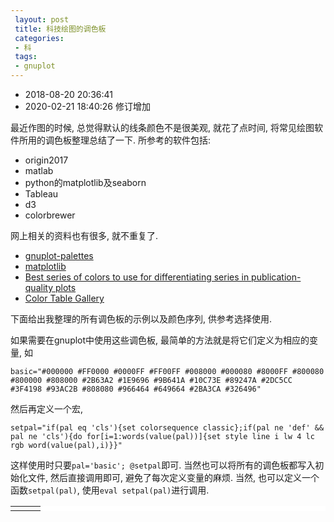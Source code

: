 ```yaml
---
 layout: post
 title: 科技绘图的调色板
 categories:
 - 科
 tags:
 - gnuplot
---
```


- 2018-08-20 20:36:41
- 2020-02-21 18:40:26 修订增加

最近作图的时候, 总觉得默认的线条颜色不是很美观, 就花了点时间, 将常见绘图软件所用的调色板整理总结了一下. 所参考的软件包括:

- origin2017
- matlab
- python的matplotlib及seaborn
- Tableau
- d3
- colorbrewer

网上相关的资料也有很多, 就不重复了.

- [gnuplot-palettes](https://github.com/Gnuplotting/gnuplot-palettes)
- [matplotlib](https://github.com/matplotlib/matplotlib/blob/master/lib/matplotlib/_cm.py)
- [Best series of colors to use for differentiating series in publication-quality plots](https://stats.stackexchange.com/questions/118033/best-series-of-colors-to-use-for-differentiating-series-in-publication-quality)
- [Color Table Gallery](https://www.ncl.ucar.edu/Document/Graphics/color_table_gallery.shtml)

下面给出我整理的所有调色板的示例以及颜色序列, 供参考选择使用.

如果需要在gnuplot中使用这些调色板, 最简单的方法就是将它们定义为相应的变量, 如

`basic="#000000 #FF0000 #0000FF #FF00FF #008000 #000080 #8000FF #800080 #800000 #808000 #2B63A2 #1E9696 #9B641A #10C73E #89247A #2DC5CC #3F4198 #93AC2B #808080 #966464 #649664 #2BA3CA #326496"`

然后再定义一个宏,

`setpal="if(pal eq 'cls'){set colorsequence classic};if(pal ne 'def' && pal ne 'cls'){do for[i=1:words(value(pal))]{set style line i lw 4 lc rgb word(value(pal),i)}}"`

这样使用时只要`pal='basic'; @setpal`即可. 当然也可以将所有的调色板都写入初始化文件, 然后直接调用即可, 避免了每次定义变量的麻烦. 当然, 也可以定义一个函数`setpal(pal)`, 使用`eval setpal(pal)`进行调用.

<script src="https://cdnjs.cloudflare.com/ajax/libs/Chart.js/2.7.2/Chart.min.js"></script>

<style>
table tr:nth-child(2n) { background-color: #FFF; }
</style>

<table style='background-color:#FFF'><tr>
<td><canvas id="myChart" width="400" height="600"></canvas></td>
<td id='cmq'></td>
<td id='cms'></td>
</tr></table>

<table id='tab' style='background-color:#FFF'></table>

<script>

var $=function(id){return document.getElementById(id)}

var cm=[]
cm['fav'            ] ="#1F77B4 #FF7400 #00A13B #D62728 #984EA3 #A65628 #EE0F84 #7F7F7F #BCBD22 #17BECF"

cm['basic'          ]="#000000 #FF0000 #0000FF #FF00FF #008000 #000080 #8000FF #800080 #800000 #808000 #2B63A2 #1E9696 #9B641A #10C73E #B9247A #2DC5CC #3F4198 #93AC2B #808080 #966464 #649664 #2BA3CA #326496"
cm['kelly'          ]="#000000 #E6194B #3CB44B #FFE119 #0082C8 #F58231 #911EB4 #46F0F0 #F032E6 #D2F53C #FABEBE #008080 #E6BEFF #AA6E28 #FFFAC8 #800000 #AAFFC3 #808000 #FFD8B1 #000080 #808080"
cm['colorblindsafe' ]="#000000 #999999 #E69F00 #56B4E9 #009E73 #F0E442 #0072B2 #D55E00 #CC79A7"
cm['color4line'     ]="#515151 #F14040 #1A6FDF #37AD6B #B177DE #CC9900 #00CBCC #7D4E4E #8E8E00 #FB6501 #6699CC #6FB802"
cm['color4line_dark']="#363636 #C00E0E #114A97 #257448 #7D2DB9 #8A6800 #008A8A #543434 #5E5E00 #A74301 #33679B #4B7C01"
cm['iwanthue'       ]="#83D4A4 #C059C9 #CF523D #405253 #CDA854 #8FD34E #CC5B88 #A7B5BF #797EC9 #55743A #71412F #5D3761"
cm['candy'          ]="#EF0000 #336699 #FEC211 #3BC371 #666699 #999999 #FF6666 #6699CC #CC6600 #009999 #6B67BC #99867A #CC3333 #669999 #CC9900"
cm['candy_dark'     ]="#A20000 #224568 #B68901 #27834B #454567 #676767 #F20000 #33679B #8A4500 #006868 #403C88 #695950 #8A2222 #456767 #8A6800"
cm['matlab'         ]="#0072BD #D95319 #EDB120 #7E2F8E #77AC30 #4DBEEE #A2142F"
cm['seaborn'        ] ="#4C72B0 #55A868 #C44E52 #8172B2 #CCB974 #64B5CD"
cm['d3'             ] ="#5E9CC6 #FF7D0B #2CA02C #D62728 #9467BD #8C564B"
cm['tableau'        ] ="#5E9CC6 #FF7400 #00A13B #EF0028 #9E63B5 #985247 #F66EB8 #7F7C77 #C2BD2C"
cm['vega'           ] ="#1F77B4 #FF7F0E #2CA02C #D62728 #9467BD #8C564B #E377C2 #7F7F7F #BCBD22 #17BECF"
cm['set'            ] ="#377EB8 #FF7F00 #4DAF4A #E41A1C #984EA3 #A65628 #F781BF #999999 #FFFF33"
cm['altmetric'      ] ="#FF0000 #ffd140 #74CFED #2445bd #958899 #E065BB #D5E8F0 #94DB5E #A60000"
cm['new'            ] ="#000000 #16469D #BD202D #00A14B #4B96D1 #F16521 #9F6EAF"
cm['new1'           ] ="#DE0000 #43AE3A #1572C7 #FFC000 #A5A5A5 #FF7E25 #1599D6"
cm['new2'           ] ="#B44500 #005D93 #43AE3A #1572C7 #FFC000 #A4A4A4 #FF7D24 #189AD7"
cm['medium'         ] ="#729ECE #FF9E4A #67BF5C #ED665D #AD8BC9 #A8786E #ED97CA #A2A2A2 #CDCC5D #6DCCDA"
cm['medium_old'     ]="#609DCA #FF9641 #38C25D #FF5B4E #B887C3 #B67365 #FE90C2 #A4A59B #D2CC5A"
cm['set1'           ] ="#E41A1C #377EB8 #4DAF4A #984EA3 #FF7F00 #FFFF33 #A65628 #F781BF #999999"
cm['set1_dark'      ] ="#991111 #25557C #347632 #67356F #AC5600 #CECE00 #703A1B #EE0F84 #676767"
cm['dark2'          ]="#1B9E77 #D95F02 #7570B3 #E7298A #66A61E #E6AB02 #A6761D #666666"
cm['dark2_dark'     ] ="#126B51 #923F01 #484480 #A7125C #447014 #9C7601 #6F4F13 #454545"
cm['accent'         ]="#7FC97F #BEAED4 #FDC086 #FFFF99 #386CB0 #F0027F #BF5B17 #666666"
cm['accent_dark'    ]="#429B42 #7D5CA9 #FB7C0B #FFFF15 #264877 #A30156 #813D10 #454545"
cm['paired'         ]="#A6CEE3 #1F78B4 #B2DF8A #33A02C #FB9A99 #E31A1C #FDBF6F #FF7F00 #CAB2D6 #6A3D9A #FFFF99 #B15928"
cm['paired_dark'    ]="#4497C4 #155179 #77C034 #226C1E #F71A1A #991111 #F18C03 #AC5600 #915FA9 #482969 #FFFF15 #783C1B"
cm['paired1'        ]="#97D7F2 #07AEE3 #EAA5C2 #DC4959 #B3D49D #35B257 #EDC194 #F09137 #BDBEDC #626FB3 #F6EDAA #F9E753"
cm['paired1_dark'   ]="#24AAE3 #047499 #D13A7A #A6202E #73AD4B #23783A #DB832B #B85F0E #6668AE #3D467C #E9D130 #DAC507"
cm['vegapaired'     ]="#1F77B4 #AEC7E8 #FF7F0E #FFBB78 #2CA02C #98DF8A #D62728 #FF9896 #9467BD #C5B0D5 #8C564B #C49C94 #E377C2 #F7B6D2 #7F7F7F #C7C7C7 #BCBD22 #DBDB8D #17BECF #9EDAE5"
cm['trafficlight'   ]="#B10318 #DBA13A #309343 #D82526 #FFC156 #69B764 #F26C64 #FFDD71 #9FCD99"
cm['pastel1'        ]="#FBB4AE #B3CDE3 #CCEBC5 #DECBE4 #FED9A6 #FFFFCC #E5D8BD #FDDAEC #F2F2F2"
cm['pastel2'        ]="#B3E2CD #FDCDAC #CBD5E8 #F4CAE4 #E6F5C9 #FFF2AE #F1E2CC #CCCCCC"
cm['set2'           ]="#66C2A5 #FC8D62 #8DA0CB #E78AC3 #A6D854 #FFD92F #E5C494 #B3B3B3"
cm['set2_dark'      ]="#398E73 #E84304 #48639F #CE2B91 #76A626 #CCA800 #CD8F32 #797979"
cm['set3_5'         ]="#FF6C91 #BC9D00 #00BB57 #00B8E5 #CD79FF"
cm['set3_12'        ]="#8DD3C7 #FFFFB3 #BEBADA #FB8072 #80B1D3 #FDB462 #B3DE69 #FCCDE5 #D9D9D9 #BC80BD #CCEBC5 #FFED6F"

cm["Office"         ]="#44546A #5B9BD5 #ED7D31 #A5A5A5 #FFC000 #4472C4 #70AD47 #0563C1 #954F72"
cm["Office 10"      ]="#1F497D #4F81BD #C0504D #9BBB59 #8064A2 #4BACC6 #F79646 #0000FF #800080"
cm["Office 中性"    ]="#775F55 #94B6D2 #DD8047 #A5AB81 #D8B25C #7BA79D #968C8C #F7B615 #704404"
cm["Office 纸张"    ]="#444D26 #A5B592 #F3A447 #E7BC29 #D092A7 #9C85C0 #809EC2 #8E58B6 #7F6F6F"
cm["Office 字幕"    ]="#5E5E5E #418AB3 #A6B727 #F69200 #838383 #FEC306 #DF5327 #F59E00 #B2B2B2"
cm["Office 气流"    ]="#212745 #4E67C8 #5ECCF3 #A7EA52 #5DCEAF #FF8021 #F14124 #56C7AA #59A8D1"
cm["Office 视点"    ]="#323232 #F07F09 #9F2936 #1B587C #4E8542 #604878 #C19859 #6B9F25 #B26B02"
cm['rainbow'        ]="#FF0000 #FF6600 #FFEE00 #00FF00 #007DFF #4400FF #9900FF"
cm['rainbow_dark'   ]="#AC0000 #AC4500 #AC9F00 #00AC00 #0056AC #3000AC #6700AC"
cm['rainbowiso'     ]="#D70E0E #A35C05 #868600 #009251 #3F5DE4 #7C2DDE #B700B7"
cm['rainbowiso_dark']="#F34B4B #F99924 #FFFF0D #13FF95 #758AEC #A46CE8 #FF28FF"
cm['parula'         ]="#352A87 #0F5CDD #1481D6 #06A4CA #2EB7A4 #87BF77 #D1BB59 #FEC832 #F9FB0E"
cm['viridis'        ]="#440154 #472C7A #3B518B #2C718E #21908D #27AD81 #5CC863 #AADC32 #FDE725"
cm['moreland'       ]="#3B4CC0 #688AEF #99BAFF #C9D8EF #EDD1C2 #F7A789 #E36A53 #B40426"

cm['bluered_6'      ]="#2C69B0 #F02720 #AC613C #6BA3D6 #EA6B73 #E9C39B"
cm['bluered_12'     ]="#2C69B0 #B5C8E2 #F02720 #FFB6B0 #AC613C #E9C39B #6BA3D6 #B5DFFD #AC8763 #DDC9B4 #BD0A36 #F4737A"

cm['blues_3']="#deebf7 #9ecae1 #3182bd"
cm['blues_4']="#eff3ff #bdd7e7 #6baed6 #2171b5"
cm['blues_5']="#eff3ff #bdd7e7 #6baed6 #3182bd #08519c"
cm['blues_6']="#eff3ff #c6dbef #9ecae1 #6baed6 #3182bd #08519c"
cm['blues_7']="#eff3ff #c6dbef #9ecae1 #6baed6 #4292c6 #2171b5 #084594"
cm['blues_8']="#f7fbff #deebf7 #c6dbef #9ecae1 #6baed6 #4292c6 #2171b5 #084594"
cm['blues_9']="#f7fbff #deebf7 #c6dbef #9ecae1 #6baed6 #4292c6 #2171b5 #08519c #08306b"
cm['greens_3']="#e5f5e0 #a1d99b #31a354"
cm['greens_4']="#edf8e9 #bae4b3 #74c476 #238b45"
cm['greens_5']="#edf8e9 #bae4b3 #74c476 #31a354 #006d2c"
cm['greens_6']="#edf8e9 #c7e9c0 #a1d99b #74c476 #31a354 #006d2c"
cm['greens_7']="#edf8e9 #c7e9c0 #a1d99b #74c476 #41ab5d #238b45 #005a32"
cm['greens_8']="#f7fcf5 #e5f5e0 #c7e9c0 #a1d99b #74c476 #41ab5d #238b45 #005a32"
cm['greens_9']="#f7fcf5 #e5f5e0 #c7e9c0 #a1d99b #74c476 #41ab5d #238b45 #006d2c #00441b"
cm['greys_3']="#f0f0f0 #bdbdbd #636363"
cm['greys_4']="#f7f7f7 #cccccc #969696 #525252"
cm['greys_5']="#f7f7f7 #cccccc #969696 #636363 #252525"
cm['greys_6']="#f7f7f7 #d9d9d9 #bdbdbd #969696 #636363 #252525"
cm['greys_7']="#f7f7f7 #d9d9d9 #bdbdbd #969696 #737373 #525252 #252525"
cm['greys_8']="#ffffff #f0f0f0 #d9d9d9 #bdbdbd #969696 #737373 #525252 #252525"
cm['greys_9']="#ffffff #f0f0f0 #d9d9d9 #bdbdbd #969696 #737373 #525252 #252525 #000000"
cm['oranges_3']="#fee6ce #fdae6b #e6550d"
cm['oranges_4']="#feedde #fdbe85 #fd8d3c #d94701"
cm['oranges_5']="#feedde #fdbe85 #fd8d3c #e6550d #a63603"
cm['oranges_6']="#feedde #fdd0a2 #fdae6b #fd8d3c #e6550d #a63603"
cm['oranges_7']="#feedde #fdd0a2 #fdae6b #fd8d3c #f16913 #d94801 #8c2d04"
cm['oranges_8']="#fff5eb #fee6ce #fdd0a2 #fdae6b #fd8d3c #f16913 #d94801 #8c2d04"
cm['oranges_9']="#fff5eb #fee6ce #fdd0a2 #fdae6b #fd8d3c #f16913 #d94801 #a63603 #7f2704"
cm['purples_3']="#efedf5 #bcbddc #756bb1"
cm['purples_4']="#f2f0f7 #cbc9e2 #9e9ac8 #6a51a3"
cm['purples_5']="#f2f0f7 #cbc9e2 #9e9ac8 #756bb1 #54278f"
cm['purples_6']="#f2f0f7 #dadaeb #bcbddc #9e9ac8 #756bb1 #54278f"
cm['purples_7']="#f2f0f7 #dadaeb #bcbddc #9e9ac8 #807dba #6a51a3 #4a1486"
cm['purples_8']="#fcfbfd #efedf5 #dadaeb #bcbddc #9e9ac8 #807dba #6a51a3 #4a1486"
cm['purples_9']="#fcfbfd #efedf5 #dadaeb #bcbddc #9e9ac8 #807dba #6a51a3 #54278f #3f007d"
cm['reds_3']="#fee0d2 #fc9272 #de2d26"
cm['reds_4']="#fee5d9 #fcae91 #fb6a4a #cb181d"
cm['reds_5']="#fee5d9 #fcae91 #fb6a4a #de2d26 #a50f15"
cm['reds_6']="#fee5d9 #fcbba1 #fc9272 #fb6a4a #de2d26 #a50f15"
cm['reds_7']="#fee5d9 #fcbba1 #fc9272 #fb6a4a #ef3b2c #cb181d #99000d"
cm['reds_8']="#fff5f0 #fee0d2 #fcbba1 #fc9272 #fb6a4a #ef3b2c #cb181d #99000d"
cm['reds_9']="#fff5f0 #fee0d2 #fcbba1 #fc9272 #fb6a4a #ef3b2c #cb181d #a50f15 #67000d"
cm['bugn_3']="#e5f5f9 #99d8c9 #2ca25f"
cm['bugn_4']="#edf8fb #b2e2e2 #66c2a4 #238b45"
cm['bugn_5']="#edf8fb #b2e2e2 #66c2a4 #2ca25f #006d2c"
cm['bugn_6']="#edf8fb #ccece6 #99d8c9 #66c2a4 #2ca25f #006d2c"
cm['bugn_7']="#edf8fb #ccece6 #99d8c9 #66c2a4 #41ae76 #238b45 #005824"
cm['bugn_8']="#f7fcfd #e5f5f9 #ccece6 #99d8c9 #66c2a4 #41ae76 #238b45 #005824"
cm['bugn_9']="#f7fcfd #e5f5f9 #ccece6 #99d8c9 #66c2a4 #41ae76 #238b45 #006d2c #00441b"
cm['bupu_3']="#e0ecf4 #9ebcda #8856a7"
cm['bupu_4']="#edf8fb #b3cde3 #8c96c6 #88419d"
cm['bupu_5']="#edf8fb #b3cde3 #8c96c6 #8856a7 #810f7c"
cm['bupu_6']="#edf8fb #bfd3e6 #9ebcda #8c96c6 #8856a7 #810f7c"
cm['bupu_7']="#edf8fb #bfd3e6 #9ebcda #8c96c6 #8c6bb1 #88419d #6e016b"
cm['bupu_8']="#f7fcfd #e0ecf4 #bfd3e6 #9ebcda #8c96c6 #8c6bb1 #88419d #6e016b"
cm['bupu_9']="#f7fcfd #e0ecf4 #bfd3e6 #9ebcda #8c96c6 #8c6bb1 #88419d #810f7c #4d004b"
cm['gnbu_3']="#e0f3db #a8ddb5 #43a2ca"
cm['gnbu_4']="#f0f9e8 #bae4bc #7bccc4 #2b8cbe"
cm['gnbu_5']="#f0f9e8 #bae4bc #7bccc4 #43a2ca #0868ac"
cm['gnbu_6']="#f0f9e8 #ccebc5 #a8ddb5 #7bccc4 #43a2ca #0868ac"
cm['gnbu_7']="#f0f9e8 #ccebc5 #a8ddb5 #7bccc4 #4eb3d3 #2b8cbe #08589e"
cm['gnbu_8']="#f7fcf0 #e0f3db #ccebc5 #a8ddb5 #7bccc4 #4eb3d3 #2b8cbe #08589e"
cm['gnbu_9']="#f7fcf0 #e0f3db #ccebc5 #a8ddb5 #7bccc4 #4eb3d3 #2b8cbe #0868ac #084081"
cm['orrd_3']="#fee8c8 #fdbb84 #e34a33"
cm['orrd_4']="#fef0d9 #fdcc8a #fc8d59 #d7301f"
cm['orrd_5']="#fef0d9 #fdcc8a #fc8d59 #e34a33 #b30000"
cm['orrd_6']="#fef0d9 #fdd49e #fdbb84 #fc8d59 #e34a33 #b30000"
cm['orrd_7']="#fef0d9 #fdd49e #fdbb84 #fc8d59 #ef6548 #d7301f #990000"
cm['orrd_8']="#fff7ec #fee8c8 #fdd49e #fdbb84 #fc8d59 #ef6548 #d7301f #990000"
cm['orrd_9']="#fff7ec #fee8c8 #fdd49e #fdbb84 #fc8d59 #ef6548 #d7301f #b30000 #7f0000"
cm['pubu_3']="#ece7f2 #a6bddb #2b8cbe"
cm['pubu_4']="#f1eef6 #bdc9e1 #74a9cf #0570b0"
cm['pubu_5']="#f1eef6 #bdc9e1 #74a9cf #2b8cbe #045a8d"
cm['pubu_6']="#f1eef6 #d0d1e6 #a6bddb #74a9cf #2b8cbe #045a8d"
cm['pubu_7']="#f1eef6 #d0d1e6 #a6bddb #74a9cf #3690c0 #0570b0 #034e7b"
cm['pubu_8']="#fff7fb #ece7f2 #d0d1e6 #a6bddb #74a9cf #3690c0 #0570b0 #034e7b"
cm['pubu_9']="#fff7fb #ece7f2 #d0d1e6 #a6bddb #74a9cf #3690c0 #0570b0 #045a8d #023858"
cm['purd_3']="#e7e1ef #c994c7 #dd1c77"
cm['purd_4']="#f1eef6 #d7b5d8 #df65b0 #ce1256"
cm['purd_5']="#f1eef6 #d7b5d8 #df65b0 #dd1c77 #980043"
cm['purd_6']="#f1eef6 #d4b9da #c994c7 #df65b0 #dd1c77 #980043"
cm['purd_7']="#f1eef6 #d4b9da #c994c7 #df65b0 #e7298a #ce1256 #91003f"
cm['purd_8']="#f7f4f9 #e7e1ef #d4b9da #c994c7 #df65b0 #e7298a #ce1256 #91003f"
cm['purd_9']="#f7f4f9 #e7e1ef #d4b9da #c994c7 #df65b0 #e7298a #ce1256 #980043 #67001f"
cm['rdpu_3']="#fde0dd #fa9fb5 #c51b8a"
cm['rdpu_4']="#feebe2 #fbb4b9 #f768a1 #ae017e"
cm['rdpu_5']="#feebe2 #fbb4b9 #f768a1 #c51b8a #7a0177"
cm['rdpu_6']="#feebe2 #fcc5c0 #fa9fb5 #f768a1 #c51b8a #7a0177"
cm['rdpu_7']="#feebe2 #fcc5c0 #fa9fb5 #f768a1 #dd3497 #ae017e #7a0177"
cm['rdpu_8']="#fff7f3 #fde0dd #fcc5c0 #fa9fb5 #f768a1 #dd3497 #ae017e #7a0177"
cm['rdpu_9']="#fff7f3 #fde0dd #fcc5c0 #fa9fb5 #f768a1 #dd3497 #ae017e #7a0177 #49006a"
cm['ylgn_3']="#f7fcb9 #addd8e #31a354"
cm['ylgn_4']="#ffffcc #c2e699 #78c679 #238443"
cm['ylgn_5']="#ffffcc #c2e699 #78c679 #31a354 #006837"
cm['ylgn_6']="#ffffcc #d9f0a3 #addd8e #78c679 #31a354 #006837"
cm['ylgn_7']="#ffffcc #d9f0a3 #addd8e #78c679 #41ab5d #238443 #005a32"
cm['ylgn_8']="#ffffe5 #f7fcb9 #d9f0a3 #addd8e #78c679 #41ab5d #238443 #005a32"
cm['ylgn_9']="#ffffe5 #f7fcb9 #d9f0a3 #addd8e #78c679 #41ab5d #238443 #006837 #004529"
cm['pubugn_3']="#ece2f0 #a6bddb #1c9099"
cm['pubugn_4']="#f6eff7 #bdc9e1 #67a9cf #02818a"
cm['pubugn_5']="#f6eff7 #bdc9e1 #67a9cf #1c9099 #016c59"
cm['pubugn_6']="#f6eff7 #d0d1e6 #a6bddb #67a9cf #1c9099 #016c59"
cm['pubugn_7']="#f6eff7 #d0d1e6 #a6bddb #67a9cf #3690c0 #02818a #016450"
cm['pubugn_8']="#fff7fb #ece2f0 #d0d1e6 #a6bddb #67a9cf #3690c0 #02818a #016450"
cm['pubugn_9']="#fff7fb #ece2f0 #d0d1e6 #a6bddb #67a9cf #3690c0 #02818a #016c59 #014636"
cm['ylgnbu_3']="#edf8b1 #7fcdbb #2c7fb8"
cm['ylgnbu_4']="#ffffcc #a1dab4 #41b6c4 #225ea8"
cm['ylgnbu_5']="#ffffcc #a1dab4 #41b6c4 #2c7fb8 #253494"
cm['ylgnbu_6']="#ffffcc #c7e9b4 #7fcdbb #41b6c4 #2c7fb8 #253494"
cm['ylgnbu_7']="#ffffcc #c7e9b4 #7fcdbb #41b6c4 #1d91c0 #225ea8 #0c2c84"
cm['ylgnbu_8']="#ffffd9 #edf8b1 #c7e9b4 #7fcdbb #41b6c4 #1d91c0 #225ea8 #0c2c84"
cm['ylgnbu_9']="#ffffd9 #edf8b1 #c7e9b4 #7fcdbb #41b6c4 #1d91c0 #225ea8 #253494 #081d58"
cm['ylorbr_3']="#fff7bc #fec44f #d95f0e"
cm['ylorbr_4']="#ffffd4 #fed98e #fe9929 #cc4c02"
cm['ylorbr_5']="#ffffd4 #fed98e #fe9929 #d95f0e #993404"
cm['ylorbr_6']="#ffffd4 #fee391 #fec44f #fe9929 #d95f0e #993404"
cm['ylorbr_7']="#ffffd4 #fee391 #fec44f #fe9929 #ec7014 #cc4c02 #8c2d04"
cm['ylorbr_8']="#ffffe5 #fff7bc #fee391 #fec44f #fe9929 #ec7014 #cc4c02 #8c2d04"
cm['ylorbr_9']="#ffffe5 #fff7bc #fee391 #fec44f #fe9929 #ec7014 #cc4c02 #993404 #662506"
cm['ylorrd_3']="#ffeda0 #feb24c #f03b20"
cm['ylorrd_4']="#ffffb2 #fecc5c #fd8d3c #e31a1c"
cm['ylorrd_5']="#ffffb2 #fecc5c #fd8d3c #f03b20 #bd0026"
cm['ylorrd_6']="#ffffb2 #fed976 #feb24c #fd8d3c #f03b20 #bd0026"
cm['ylorrd_7']="#ffffb2 #fed976 #feb24c #fd8d3c #fc4e2a #e31a1c #b10026"
cm['ylorrd_8']="#ffffcc #ffeda0 #fed976 #feb24c #fd8d3c #fc4e2a #e31a1c #b10026"
cm['ylorrd_9']="#ffffcc #ffeda0 #fed976 #feb24c #fd8d3c #fc4e2a #e31a1c #bd0026 #800026"
cm['brbg_3']="#d8b365 #f5f5f5 #5ab4ac"
cm['brbg_4']="#a6611a #dfc27d #80cdc1 #018571"
cm['brbg_5']="#a6611a #dfc27d #f5f5f5 #80cdc1 #018571"
cm['brbg_6']="#8c510a #d8b365 #f6e8c3 #c7eae5 #5ab4ac #01665e"
cm['brbg_7']="#8c510a #d8b365 #f6e8c3 #f5f5f5 #c7eae5 #5ab4ac #01665e"
cm['brbg_8']="#8c510a #bf812d #dfc27d #f6e8c3 #c7eae5 #80cdc1 #35978f #01665e"
cm['brbg_9']="#8c510a #bf812d #dfc27d #f6e8c3 #f5f5f5 #c7eae5 #80cdc1 #35978f #01665e"
cm['brbg_10']="#543005 #8c510a #bf812d #dfc27d #f6e8c3 #c7eae5 #80cdc1 #35978f #01665e #003c30"
cm['brbg_11']="#543005 #8c510a #bf812d #dfc27d #f6e8c3 #f5f5f5 #c7eae5 #80cdc1 #35978f #01665e #003c30"
cm['piyg_3']="#e9a3c9 #f7f7f7 #a1d76a"
cm['piyg_4']="#d01c8b #f1b6da #b8e186 #4dac26"
cm['piyg_5']="#d01c8b #f1b6da #f7f7f7 #b8e186 #4dac26"
cm['piyg_6']="#c51b7d #e9a3c9 #fde0ef #e6f5d0 #a1d76a #4d9221"
cm['piyg_7']="#c51b7d #e9a3c9 #fde0ef #f7f7f7 #e6f5d0 #a1d76a #4d9221"
cm['piyg_8']="#c51b7d #de77ae #f1b6da #fde0ef #e6f5d0 #b8e186 #7fbc41 #4d9221"
cm['piyg_9']="#c51b7d #de77ae #f1b6da #fde0ef #f7f7f7 #e6f5d0 #b8e186 #7fbc41 #4d9221"
cm['piyg_10']="#8e0152 #c51b7d #de77ae #f1b6da #fde0ef #e6f5d0 #b8e186 #7fbc41 #4d9221 #276419"
cm['piyg_11']="#8e0152 #c51b7d #de77ae #f1b6da #fde0ef #f7f7f7 #e6f5d0 #b8e186 #7fbc41 #4d9221 #276419"
cm['prgn_3']="#af8dc3 #f7f7f7 #7fbf7b"
cm['prgn_4']="#7b3294 #c2a5cf #a6dba0 #008837"
cm['prgn_5']="#7b3294 #c2a5cf #f7f7f7 #a6dba0 #008837"
cm['prgn_6']="#762a83 #af8dc3 #e7d4e8 #d9f0d3 #7fbf7b #1b7837"
cm['prgn_7']="#762a83 #af8dc3 #e7d4e8 #f7f7f7 #d9f0d3 #7fbf7b #1b7837"
cm['prgn_8']="#762a83 #9970ab #c2a5cf #e7d4e8 #d9f0d3 #a6dba0 #5aae61 #1b7837"
cm['prgn_9']="#762a83 #9970ab #c2a5cf #e7d4e8 #f7f7f7 #d9f0d3 #a6dba0 #5aae61 #1b7837"
cm['prgn_10']="#40004b #762a83 #9970ab #c2a5cf #e7d4e8 #d9f0d3 #a6dba0 #5aae61 #1b7837 #00441b"
cm['prgn_11']="#40004b #762a83 #9970ab #c2a5cf #e7d4e8 #f7f7f7 #d9f0d3 #a6dba0 #5aae61 #1b7837 #00441b"
cm['puor_3']="#f1a340 #f7f7f7 #998ec3"
cm['puor_4']="#e66101 #fdb863 #b2abd2 #5e3c99"
cm['puor_5']="#e66101 #fdb863 #f7f7f7 #b2abd2 #5e3c99"
cm['puor_6']="#b35806 #f1a340 #fee0b6 #d8daeb #998ec3 #542788"
cm['puor_7']="#b35806 #f1a340 #fee0b6 #f7f7f7 #d8daeb #998ec3 #542788"
cm['puor_8']="#b35806 #e08214 #fdb863 #fee0b6 #d8daeb #b2abd2 #8073ac #542788"
cm['puor_9']="#b35806 #e08214 #fdb863 #fee0b6 #f7f7f7 #d8daeb #b2abd2 #8073ac #542788"
cm['puor_10']="#7f3b08 #b35806 #e08214 #fdb863 #fee0b6 #d8daeb #b2abd2 #8073ac #542788 #2d004b"
cm['puor_11']="#7f3b08 #b35806 #e08214 #fdb863 #fee0b6 #f7f7f7 #d8daeb #b2abd2 #8073ac #542788 #2d004b"
cm['rdgy_3']="#ef8a62 #ffffff #999999"
cm['rdgy_4']="#ca0020 #f4a582 #bababa #404040"
cm['rdgy_5']="#ca0020 #f4a582 #ffffff #bababa #404040"
cm['rdgy_6']="#b2182b #ef8a62 #fddbc7 #e0e0e0 #999999 #4d4d4d"
cm['rdgy_7']="#b2182b #ef8a62 #fddbc7 #ffffff #e0e0e0 #999999 #4d4d4d"
cm['rdgy_8']="#b2182b #d6604d #f4a582 #fddbc7 #e0e0e0 #bababa #878787 #4d4d4d"
cm['rdgy_9']="#b2182b #d6604d #f4a582 #fddbc7 #ffffff #e0e0e0 #bababa #878787 #4d4d4d"
cm['rdgy_10']="#67001f #b2182b #d6604d #f4a582 #fddbc7 #e0e0e0 #bababa #878787 #4d4d4d #1a1a1a"
cm['rdgy_11']="#67001f #b2182b #d6604d #f4a582 #fddbc7 #ffffff #e0e0e0 #bababa #878787 #4d4d4d #1a1a1a"
cm['rdbu_3']="#ef8a62 #f7f7f7 #67a9cf"
cm['rdbu_4']="#ca0020 #f4a582 #92c5de #0571b0"
cm['rdbu_5']="#ca0020 #f4a582 #f7f7f7 #92c5de #0571b0"
cm['rdbu_6']="#b2182b #ef8a62 #fddbc7 #d1e5f0 #67a9cf #2166ac"
cm['rdbu_7']="#b2182b #ef8a62 #fddbc7 #f7f7f7 #d1e5f0 #67a9cf #2166ac"
cm['rdbu_8']="#b2182b #d6604d #f4a582 #fddbc7 #d1e5f0 #92c5de #4393c3 #2166ac"
cm['rdbu_9']="#b2182b #d6604d #f4a582 #fddbc7 #f7f7f7 #d1e5f0 #92c5de #4393c3 #2166ac"
cm['rdbu_10']="#67001f #b2182b #d6604d #f4a582 #fddbc7 #d1e5f0 #92c5de #4393c3 #2166ac #053061"
cm['rdbu_11']="#67001f #b2182b #d6604d #f4a582 #fddbc7 #f7f7f7 #d1e5f0 #92c5de #4393c3 #2166ac #053061"
cm['rdylgn_3']="#fc8d59 #ffffbf #91cf60"
cm['rdylgn_4']="#d7191c #fdae61 #a6d96a #1a9641"
cm['rdylgn_5']="#d7191c #fdae61 #ffffbf #a6d96a #1a9641"
cm['rdylgn_6']="#d73027 #fc8d59 #fee08b #d9ef8b #91cf60 #1a9850"
cm['rdylgn_7']="#d73027 #fc8d59 #fee08b #ffffbf #d9ef8b #91cf60 #1a9850"
cm['rdylgn_8']="#d73027 #f46d43 #fdae61 #fee08b #d9ef8b #a6d96a #66bd63 #1a9850"
cm['rdylgn_9']="#d73027 #f46d43 #fdae61 #fee08b #ffffbf #d9ef8b #a6d96a #66bd63 #1a9850"
cm['rdylgn_10']="#a50026 #d73027 #f46d43 #fdae61 #fee08b #d9ef8b #a6d96a #66bd63 #1a9850 #006837"
cm['rdylgn_11']="#a50026 #d73027 #f46d43 #fdae61 #fee08b #ffffbf #d9ef8b #a6d96a #66bd63 #1a9850 #006837"
cm['rdylbu_3']="#fc8d59 #ffffbf #91bfdb"
cm['rdylbu_4']="#d7191c #fdae61 #abd9e9 #2c7bb6"
cm['rdylbu_5']="#d7191c #fdae61 #ffffbf #abd9e9 #2c7bb6"
cm['rdylbu_6']="#d73027 #fc8d59 #fee090 #e0f3f8 #91bfdb #4575b4"
cm['rdylbu_7']="#d73027 #fc8d59 #fee090 #ffffbf #e0f3f8 #91bfdb #4575b4"
cm['rdylbu_8']="#d73027 #f46d43 #fdae61 #fee090 #e0f3f8 #abd9e9 #74add1 #4575b4"
cm['rdylbu_9']="#d73027 #f46d43 #fdae61 #fee090 #ffffbf #e0f3f8 #abd9e9 #74add1 #4575b4"
cm['rdylbu_10']="#a50026 #d73027 #f46d43 #fdae61 #fee090 #e0f3f8 #abd9e9 #74add1 #4575b4 #313695"
cm['rdylbu_11']="#a50026 #d73027 #f46d43 #fdae61 #fee090 #ffffbf #e0f3f8 #abd9e9 #74add1 #4575b4 #313695"
cm['spectral_3']="#fc8d59 #ffffbf #99d594"
cm['spectral_4']="#d7191c #fdae61 #abdda4 #2b83ba"
cm['spectral_5']="#d7191c #fdae61 #ffffbf #abdda4 #2b83ba"
cm['spectral_6']="#d53e4f #fc8d59 #fee08b #e6f598 #99d594 #3288bd"
cm['spectral_7']="#d53e4f #fc8d59 #fee08b #ffffbf #e6f598 #99d594 #3288bd"
cm['spectral_8']="#d53e4f #f46d43 #fdae61 #fee08b #e6f598 #abdda4 #66c2a5 #3288bd"
cm['spectral_9']="#d53e4f #f46d43 #fdae61 #fee08b #ffffbf #e6f598 #abdda4 #66c2a5 #3288bd"
cm['spectral_10']="#9e0142 #d53e4f #f46d43 #fdae61 #fee08b #e6f598 #abdda4 #66c2a5 #3288bd #5e4fa2"
cm['spectral_11']="#9e0142 #d53e4f #f46d43 #fdae61 #fee08b #ffffbf #e6f598 #abdda4 #66c2a5 #3288bd #5e4fa2"

txt=''; rgb=''; hsv=''; hsl=''; tot=0; ncmq=56
for(map in cm) {
	txt += '<tr><td>'+map+'</td>'
	color=cm[map].split(/\s+/)
	for(i=0, n=color.length; i<n; i++) {
		rgb=color[i]
		hsv=rgb2hsv(rgb)
		hsl=rgb2hsl(rgb)
		txt +='<td title="HEX: '+rgb+'\nRGB: '+rgb2num(rgb)+'\nHSL: '+hsl+'\nHSV/HSB: '+hsv+'" style="width:2em;background-color:'+rgb+'"></td>'
	}
	txt+= '</tr>'

	tot++
	id = (tot<ncmq) ? 'cmq' : 'cms'
	name=map; idx=name.replace(/.+_/,"")
	if(tot<ncmq && idx=='dark') name='dark'
	if(tot>ncmq && idx>3) name=idx

	input='<input type="radio" name="cm" id="'+map+'" onClick="setcm(this.id)">'+name

	if(tot<ncmq && idx=='dark' || tot>=ncmq && idx>3) $(id).innerHTML += '&nbsp;'+input
	if(tot<ncmq && idx!='dark' || tot>=ncmq && idx==3) $(id).innerHTML += '<br>'+input

}
$('tab').innerHTML=txt

//$("myChart").style.backgroundColor = '#EBEBEB';

var myChart = new Chart($("myChart").getContext('2d'), {
	type: 'line',
	options: {
		responsive: false,
		scales: {
			xAxes: [{
				type: 'linear',
				position: 'bottom'
			}],
			yAxes: [{
				display: true,
				ticks: {
					beginAtZero: true,
					steps: 10,
					stepValue: .1,
					max: 1
				}
			}]
		},
	}
})

setcm('fav')

function addData(chart, data, label, color) {
	chart.data.datasets.push({
		data: data,
		label: label,
		fill: false, //
		fillColor : "#888",
		borderColor: color,//曲线边框色,
		backgroundColor: color,//填充色
		//pointBackgroundColor: 'purple',//数据点的填充色
		//pointBorderColor: 'blue',//数据点边框颜色
		borderWidth: 4,//曲线的宽度
		//borderDash: [2, 3],
		pointBorderWidth: 4,//数据点边框的宽度
		pointRadius: 0, //数据点的大小
		pointStyle:'circle',//'cross''crossRot''dash''line''rect''rectRounded''rectRot''star''triangle'
		showLine: true, //如果为false,两数据点之间的线不会渲染
		spanGaps: true, //如果为false,NaN data会在折线上有断点
		steppedLine: false,//可选值[false, true, 'before', 'after'],为true,折线图的曲线会成直角，
	});
	chart.update();
}
function setcm(map) {
	myChart.data.datasets=[]

	var color=cm[map].split(/\s+/), m=color.length
	var i, data=[], pi2=Math.PI/2
	for(i=0; i<m; i++) data[i]=[]

	var x=0; n=0
	while(x<1) {
		for(i=0; i<m; i++)
		//	data[i][n]={x:x, y:Math.cos(x*pi2)*Math.exp(-x*pi2*i/m)}
		//	data[i][n]={x:x, y:x*Math.tan((i+1)/(m+1)*Math.PI/2)}
		data[i][n]={x:x, y:(i+1)/m*Math.atan(m/(i+1)*Math.tan((i+1)/(m+.5)*pi2)*x)/pi2}
		n++
		x += 0.01
	}

	for(i=0; i<m; i++) addData(myChart, data[i], i+1, color[i]);
}

function rgb2num(rgb) {
	rgb=rgb.substring(1,7)
	r = parseInt(rgb.substring(0,2), 16);
	g = parseInt(rgb.substring(2,4), 16);
	b = parseInt(rgb.substring(4,6), 16);
	return r+', '+g+', '+b
}
function rgb2hsl(rgb){
	rgb=rgb.substring(1,7)
	r = parseInt(rgb.substring(0,2), 16)/255;
	g = parseInt(rgb.substring(2,4), 16)/255;
	b = parseInt(rgb.substring(4,6), 16)/255;

	var max = Math.max(r, g, b), min = Math.min(r, g, b),
		d = max - min;
	var h, s, l = (max + min)/2;

	if(l==0 || max==min) s=0
	else s = l>0.5 ? 0.5*d/(1-l) : 0.5*d/l;

	if(max==min) { h = 0; } // achromatic
	else {
		switch(max){
			case r: h = (g - b)/d + (g < b ? 6 : 0); break;
			case g: h = (b - r)/d + 2; break;
			case b: h = (r - g)/d + 4; break;
		}
		h /= 6;
	}
	h = Math.round(360 * h) + "° ";
	s = Math.round(s*100)+ "% ";
	l = Math.round(l*100)+ "% ";
	return h+s+l;
}

function rgb2hsv(rgb) {
	rgb=rgb.substring(1,7)
	r = parseInt(rgb.substring(0,2), 16)/255;
	g = parseInt(rgb.substring(2,4), 16)/255;
	b = parseInt(rgb.substring(4,6), 16)/255;

	var max = Math.max(r, g, b), min = Math.min(r, g, b),
		d = max - min;
	var h, s, v = max;

	if(max==0) s=0
	else s = d/max;

	if(max==min) { h = 0; } // achromatic
	else {
		switch(max){
			case r: h = (g - b)/d + (g < b ? 6 : 0); break;
			case g: h = (b - r)/d + 2; break;
			case b: h = (r - g)/d + 4; break;
		}
		h /= 6;
	}
	h = Math.round(360 * h) + "° ";
	s = Math.round(s*100)+ "% ";
	v = Math.round(v*100)+ "% ";

	return h+s+v;
}

</script>
